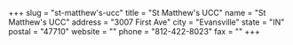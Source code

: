 +++
slug = "st-matthew's-ucc"
title = "St Matthew's UCC"
name = "St Matthew's UCC"
address = "3007 First Ave"
city = "Evansville"
state = "IN"
postal = "47710"
website = ""
phone = "812-422-8023"
fax = ""
+++
